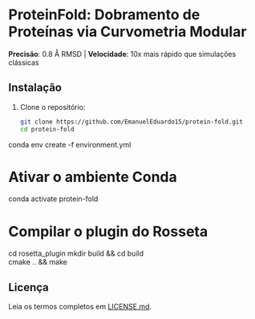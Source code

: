 # ProteinFold: Dobramento de Proteínas via Curvometria Modular  
**Precisão**: 0.8 Å RMSD | **Velocidade**: 10x mais rápido que simulações clássicas  

## Instalação  
1. Clone o repositório:  
   ```bash  
   git clone https://github.com/EmanuelEduardo15/protein-fold.git  
   cd protein-fold
conda env create -f environment.yml 
# Ativar o ambiente  Conda
conda activate protein-fold         
# Compilar o plugin do Rosseta
cd rosetta_plugin 
mkdir build && cd build  
cmake .. && make                    
## Licença  
Leia os termos completos em [LICENSE.md](LICENSE.md).
